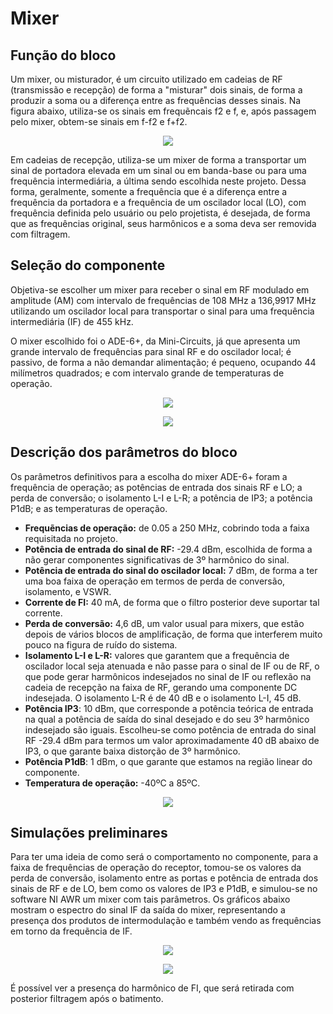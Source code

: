 # Mixer

## Função do bloco

Um mixer, ou misturador, é um circuito utilizado em cadeias de RF (transmissão e recepção) de forma a "misturar" dois sinais, de forma a produzir a soma ou a diferença entre as frequências desses sinais. Na figura abaixo, utiliza-se os sinais em frequẽncais f2 e f, e, após passagem pelo mixer, obtem-se sinais em f-f2 e f+f2.

<p align="center">
  <img src="https://github.com/apct-2019/Sampaio/blob/master/images/goal.png">
</p>

Em cadeias de recepção, utiliza-se um mixer de forma a transportar um sinal de portadora elevada em um sinal ou em banda-base ou para uma frequência intermediária, a última sendo escolhida neste projeto. Dessa forma, geralmente, somente a frequência que é a diferença entre a frequência da portadora e a frequência de um oscilador local (LO), com frequência definida pelo usuário ou pelo projetista, é desejada, de forma que as frequências original, seus harmônicos e a soma deva ser removida com filtragem.

## Seleção do componente

Objetiva-se escolher um mixer para receber o sinal em RF modulado em amplitude (AM) com intervalo de frequências de 108 MHz a 136,9917 MHz utilizando um oscilador local para transportar o sinal para uma frequência intermediária (IF) de 455 kHz.

O mixer escolhido foi o ADE-6+, da Mini-Circuits, já que apresenta um grande intervalo de frequências para sinal RF e do oscilador local; é passivo, de forma a não demandar alimentação; é pequeno, ocupando 44 milímetros quadrados; e com intervalo grande de temperaturas de operação.

<p align="center">
  <img src="https://github.com/apct-2019/Sampaio/blob/master/images/schematic.png">
</p>

<p align="center">
  <img src="https://github.com/apct-2019/Sampaio/blob/master/images/drawing.png">
</p>

## Descrição dos parâmetros do bloco

Os parâmetros definitivos para a escolha do mixer ADE-6+ foram a frequência de operação; as potências de entrada dos sinais RF e LO; a perda de conversão; o isolamento L-I e L-R; a potência de IP3; a potência P1dB; e as temperaturas de operação.

* **Frequẽncias de operação:** de 0.05 a 250 MHz, cobrindo toda a faixa requisitada no projeto.
* **Potência de entrada do sinal de RF:** -29.4 dBm, escolhida de forma a não gerar componentes significativas de 3º harmônico do sinal.
* **Potência de entrada do sinal do oscilador local:** 7 dBm, de forma a ter uma boa faixa de operação em termos de perda de conversão, isolamento, e VSWR.
* **Corrente de FI:** 40 mA, de forma que o filtro posterior deve suportar tal corrente.
* **Perda de conversão:** 4,6 dB, um valor usual para mixers, que estão depois de vários blocos de amplificação, de forma que interferem muito pouco na figura de ruído do sistema.
* **Isolamento L-I e L-R:** valores que garantem que a frequência de oscilador local seja atenuada e não passe para o sinal de IF ou de RF, o que pode gerar harmônicos indesejados no sinal de IF ou reflexão na cadeia de recepção na faixa de RF, gerando uma componente DC indesejada. O isolamento L-R é de 40 dB e o isolamento L-I, 45 dB.
* **Potência IP3**: 10 dBm, que corresponde a potência teórica de entrada na qual a potência de saída do sinal desejado e do seu 3º harmônico indesejado são iguais. Escolheu-se como potência de entrada do sinal RF -29.4 dBm para termos um valor aproximadamente 40 dB abaixo de IP3, o que garante baixa distorção de 3º harmônico.
* **Potência P1dB**: 1 dBm, o que garante que estamos na região linear do componente.
* **Temperatura de operação:** -40ºC a 85ºC.

<p align="center">
  <img src="https://github.com/apct-2019/Sampaio/blob/master/images/vswr.png">
</p>

## Simulações preliminares

Para ter uma ideia de como será o comportamento no componente, para a faixa de frequências de operação do receptor, tomou-se os valores da perda de conversão, isolamento entre as portas e potência de entrada dos sinais de RF e de LO, bem como os valores de IP3 e P1dB, e simulou-se no software NI AWR um mixer com tais parâmetros. Os gráficos abaixo mostram o espectro do sinal IF da saída do mixer, representando a presença dos produtos de intermodulação e também vendo as frequências em torno da frequẽncia de IF.

<p align="center">
  <img src="https://github.com/apct-2019/Sampaio/blob/master/images/intermodnovo.png">
</p>

<p align="center">
  <img src="https://github.com/apct-2019/Sampaio/blob/master/images/ifnovo.png">
</p>

É possível ver a presença do harmônico de FI, que será retirada com posterior filtragem após o batimento.
